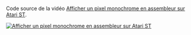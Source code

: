 Code source de la vidéo [Afficher un pixel monochrome en assembleur sur Atari ST](https://www.youtube.com/watch?v=gF6r708B6BM&list=PLpqOJeWrMJfRF8UMTGOHvmcagQlvo-zUo).

[![Afficher un pixel monochrome en assembleur sur Atari ST](https://img.youtube.com/vi/gF6r708B6BM/0.jpg "Afficher un pixel monochrome en assembleur sur Atari ST")](https://www.youtube.com/watch?v=gF6r708B6BM&list=PLpqOJeWrMJfRF8UMTGOHvmcagQlvo-zUo)
